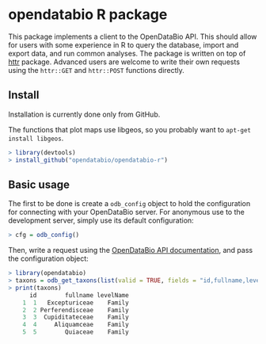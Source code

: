 # opendatabio R package

This package implements a client to the OpenDataBio API. This should allow for users
with some experience in R to query the database, import and export data, and run common analyses.
The package is written on top of [httr](http://httr.r-lib.org/) package.
Advanced users are welcome to write their own requests using the `httr::GET` and `httr::POST` 
functions directly.

## Install

Installation is currently done only from GitHub. 

The functions that plot maps use libgeos, so you probably want to `apt-get install libgeos`.

```R
> library(devtools)
> install_github("opendatabio/opendatabio-r")
```

## Basic usage

The first to be done is create a `odb_config` object to hold the configuration for connecting with your
OpenDataBio server. For anonymous use to the development server, simply use its default configuration:

```R
> cfg = odb_config()
```

Then, write a request using the [OpenDataBio API documentation](https://github.com/opendatabio/opendatabio/wiki/API),
and pass the configuration object:

```R
> library(opendatabio)
> taxons = odb_get_taxons(list(valid = TRUE, fields = "id,fullname,levelName", limit=5), cfg)
> print(taxons)
      id        fullname levelName
    1  1   Excepturiceae    Family
    2  2 Perferendisceae    Family
    3  3  Cupiditateceae    Family
    4  4     Aliquamceae    Family
    5  5        Quiaceae    Family
```
